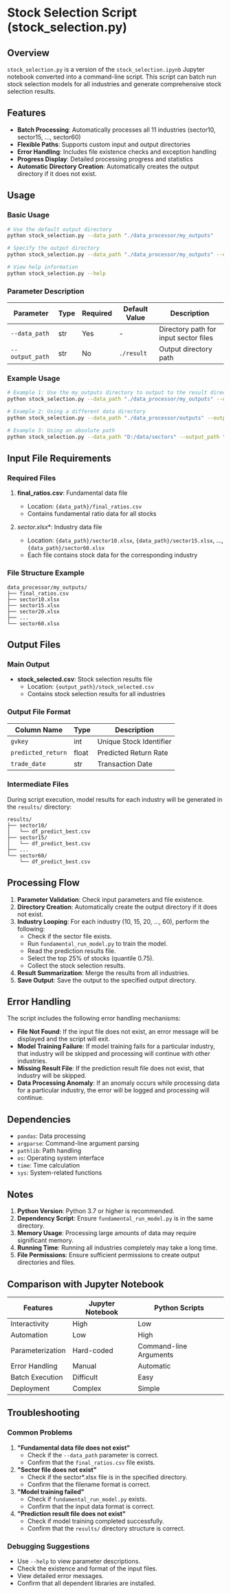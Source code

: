 # Stock Selection Script (stock_selection.py)

## Overview

`stock_selection.py` is a version of the `stock_selection.ipynb` Jupyter notebook converted into a command-line script. This script can batch run stock selection models for all industries and generate comprehensive stock selection results.

## Features

- **Batch Processing**: Automatically processes all 11 industries (sector10, sector15, ..., sector60)
- **Flexible Paths**: Supports custom input and output directories
- **Error Handling**: Includes file existence checks and exception handling
- **Progress Display**: Detailed processing progress and statistics
- **Automatic Directory Creation**: Automatically creates the output directory if it does not exist.

## Usage

### Basic Usage

```bash
# Use the default output directory
python stock_selection.py --data_path "./data_processor/my_outputs"

# Specify the output directory
python stock_selection.py --data_path "./data_processor/my_outputs" --output_path "./result"

# View help information
python stock_selection.py --help
```

### Parameter Description

| Parameter | Type | Required | Default Value | Description |
|------|------|------|--------|------|
| `--data_path` | str | Yes | - | Directory path for input sector files |
| `--output_path` | str | No | `./result` | Output directory path |


### Example Usage

```bash
# Example 1: Use the my_outputs directory to output to the result directory
python stock_selection.py --data_path "./data_processor/my_outputs" --output_path "./result"

# Example 2: Using a different data directory
python stock_selection.py --data_path "./data_processor/outputs" --output_path "./my_results"

# Example 3: Using an absolute path
python stock_selection.py --data_path "D:/data/sectors" --output_path "D:/results"
```

## Input File Requirements

### Required Files

1. **final_ratios.csv**: Fundamental data file
   - Location: `{data_path}/final_ratios.csv`
   - Contains fundamental ratio data for all stocks

2. **sector*.xlsx**: Industry data file
   - Location: `{data_path}/sector10.xlsx`, `{data_path}/sector15.xlsx`, ..., `{data_path}/sector60.xlsx`
   - Each file contains stock data for the corresponding industry

### File Structure Example

```
data_processor/my_outputs/
├── final_ratios.csv
├── sector10.xlsx
├── sector15.xlsx
├── sector20.xlsx
├── ...
└── sector60.xlsx
```

## Output Files

### Main Output

- **stock_selected.csv**: Stock selection results file
  - Location: `{output_path}/stock_selected.csv`
  - Contains stock selection results for all industries

### Output File Format

| Column Name | Type | Description |
|------|------|------|
| `gvkey` | int | Unique Stock Identifier |
| `predicted_return` | float | Predicted Return Rate |
| `trade_date` | str | Transaction Date |

### Intermediate Files

During script execution, model results for each industry will be generated in the `results/` directory:
```
results/
├── sector10/
│   └── df_predict_best.csv
├── sector15/
│   └── df_predict_best.csv
├── ...
└── sector60/
    └── df_predict_best.csv
```

## Processing Flow

1. **Parameter Validation**: Check input parameters and file existence.
2. **Directory Creation**: Automatically create the output directory if it does not exist.
3. **Industry Looping**: For each industry (10, 15, 20, ..., 60), perform the following:
   - Check if the sector file exists.
   - Run `fundamental_run_model.py` to train the model.
   - Read the prediction results file.
   - Select the top 25% of stocks (quantile 0.75).
   - Collect the stock selection results.
4. **Result Summarization**: Merge the results from all industries.
5. **Save Output**: Save the output to the specified output directory.

## Error Handling

The script includes the following error handling mechanisms:

- **File Not Found**: If the input file does not exist, an error message will be displayed and the script will exit.
- **Model Training Failure**: If model training fails for a particular industry, that industry will be skipped and processing will continue with other industries.
- **Missing Result File**: If the prediction result file does not exist, that industry will be skipped.
- **Data Processing Anomaly**: If an anomaly occurs while processing data for a particular industry, the error will be logged and processing will continue.

## Dependencies

- `pandas`: Data processing
- `argparse`: Command-line argument parsing
- `pathlib`: Path handling
- `os`: Operating system interface
- `time`: Time calculation
- `sys`: System-related functions

## Notes

1. **Python Version**: Python 3.7 or higher is recommended.
2. **Dependency Script**: Ensure `fundamental_run_model.py` is in the same directory.
3. **Memory Usage**: Processing large amounts of data may require significant memory.
4. **Running Time**: Running all industries completely may take a long time.
5. **File Permissions**: Ensure sufficient permissions to create output directories and files.

## Comparison with Jupyter Notebook

| Features | Jupyter Notebook | Python Scripts |
|------|------------------|------------|
| Interactivity | High | Low |
| Automation | Low | High |
| Parameterization | Hard-coded | Command-line Arguments |
| Error Handling | Manual | Automatic |
| Batch Execution | Difficult | Easy |
| Deployment | Complex | Simple |

## Troubleshooting

### Common Problems

1. **"Fundamental data file does not exist"**
   - Check if the `--data_path` parameter is correct.
   - Confirm that the `final_ratios.csv` file exists.
2. **"Sector file does not exist"**
   - Check if the sector*.xlsx file is in the specified directory.
   - Confirm that the filename format is correct.
3. **"Model training failed"**
   - Check if `fundamental_run_model.py` exists.
   - Confirm that the input data format is correct.
4. **"Prediction result file does not exist"**
   - Check if model training completed successfully.
   - Confirm that the `results/` directory structure is correct.

### Debugging Suggestions

- Use `--help` to view parameter descriptions.
- Check the existence and format of the input files.
- View detailed error messages.
- Confirm that all dependent libraries are installed.
